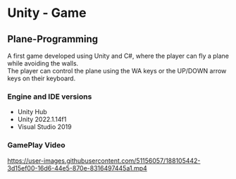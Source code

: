 # Unity - Game
## Plane-Programming

<p> A first game developed using Unity and C#, where the player can fly a plane while avoiding the walls. <br/>
The player can control the plane using the WA keys or the UP/DOWN arrow keys on their keyboard. </p>


### Engine and IDE versions
<ul>
  <li>Unity Hub</li>
  <li>Unity 2022.1.14f1</li>
  <li>Visual Studio 2019</li>
 </ul>


### GamePlay Video
https://user-images.githubusercontent.com/51156057/188105442-3d15ef00-16d6-44e5-870e-8316497445a1.mp4
